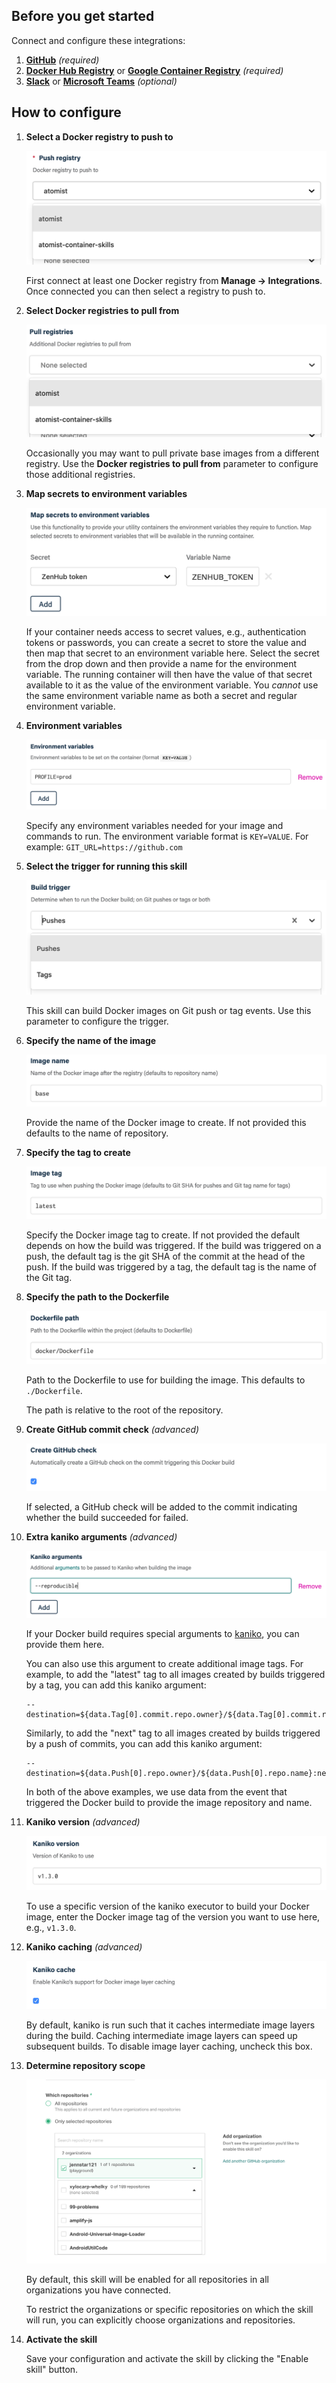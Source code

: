## Before you get started

Connect and configure these integrations:

1.  [**GitHub**](https://go.atomist.com/catalog/integration/github "GitHub Integration")
    _(required)_
1.  [**Docker Hub Registry**](https://go.atomist.com/catalog/integration/docker-hub "Docker Hub Registry")
    or
    [**Google Container Registry**](https://go.atomist.com/catalog/integration/google-container-registry "Google Container Registry (GCR)")
    _(required)_
1.  [**Slack**](https://go.atomist.com/catalog/integration/slack "Slack Integration")
    or
    [**Microsoft Teams**](https://go.atomist.com/catalog/integration/microsoft-teams "Microsoft Teams Integration")
    _(optional)_

## How to configure

1.  **Select a Docker registry to push to**

    ![Docker registry](docs/images/docker-push-registry.png)

    First connect at least one Docker registry from **Manage -> Integrations**.
    Once connected you can then select a registry to push to.

1.  **Select Docker registries to pull from**

    ![Docker pull registry](docs/images/docker-pull-registries.png)

    Occasionally you may want to pull private base images from a different
    registry. Use the **Docker registries to pull from** parameter to configure
    those additional registries.

1.  **Map secrets to environment variables**

    ![Secret environment variable map](docs/images/secret-map.png)

    If your container needs access to secret values, e.g., authentication tokens
    or passwords, you can create a secret to store the value and then map that
    secret to an environment variable here. Select the secret from the drop down
    and then provide a name for the environment variable. The running container
    will then have the value of that secret available to it as the value of the
    environment variable. You _cannot_ use the same environment variable name as
    both a secret and regular environment variable.

1.  **Environment variables**

    ![Docker Environment Variables](docs/images/env-vars.png)

    Specify any environment variables needed for your image and commands to run.
    The environment variable format is `KEY=VALUE`. For example:
    `GIT_URL=https://github.com`

1.  **Select the trigger for running this skill**

    ![Docker build trigger](docs/images/trigger.png)

    This skill can build Docker images on Git push or tag events. Use this
    parameter to configure the trigger.

1.  **Specify the name of the image**

    ![Docker image name](docs/images/docker-image-name.png)

    Provide the name of the Docker image to create. If not provided this
    defaults to the name of repository.

1.  **Specify the tag to create**

    ![Docker image tag](docs/images/docker-image-tag.png)

    Specify the Docker image tag to create. If not provided the default depends
    on how the build was triggered. If the build was triggered on a push, the
    default tag is the git SHA of the commit at the head of the push. If the
    build was triggered by a tag, the default tag is the name of the Git tag.

1.  **Specify the path to the Dockerfile**

    ![Dockerfile path](docs/images/dockerfile-path.png)

    Path to the Dockerfile to use for building the image. This defaults to
    `./Dockerfile`.

    The path is relative to the root of the repository.

1.  **Create GitHub commit check** _(advanced)_

    ![GitHub commit check](docs/images/github-check.png)

    If selected, a GitHub check will be added to the commit indicating whether
    the build succeeded for failed.

1.  **Extra kaniko arguments** _(advanced)_

    ![kaniko arguments](docs/images/kaniko-args.png)

    If your Docker build requires special arguments to
    [kaniko](https://github.com/GoogleContainerTools/kaniko/blob/master/README.md#additional-flags "kaniko command-line arguments"),
    you can provide them here.

    You can also use this argument to create additional image tags. For example,
    to add the "latest" tag to all images created by builds triggered by a tag,
    you can add this kaniko argument:

        --destination=${data.Tag[0].commit.repo.owner}/${data.Tag[0].commit.repo.name}:latest

    Similarly, to add the "next" tag to all images created by builds triggered
    by a push of commits, you can add this kaniko argument:

        --destination=${data.Push[0].repo.owner}/${data.Push[0].repo.name}:next

    In both of the above examples, we use data from the event that triggered the
    Docker build to provide the image repository and name.

1.  **Kaniko version** _(advanced)_

    ![Kaniko version](docs/images/kaniko-version.png)

    To use a specific version of the kaniko executor to build your Docker image,
    enter the Docker image tag of the version you want to use here, e.g.,
    `v1.3.0`.

1.  **Kaniko caching** _(advanced)_

    ![Kaniko cache](docs/images/kaniko-cache.png)

    By default, kaniko is run such that it caches intermediate image layers
    during the build. Caching intermediate image layers can speed up subsequent
    builds. To disable image layer caching, uncheck this box.

1.  **Determine repository scope**

    ![Repository filter](docs/images/repo-filter.png)

    By default, this skill will be enabled for all repositories in all
    organizations you have connected.

    To restrict the organizations or specific repositories on which the skill
    will run, you can explicitly choose organizations and repositories.

1.  **Activate the skill**

    Save your configuration and activate the skill by clicking the "Enable
    skill" button.
